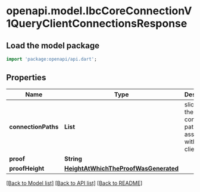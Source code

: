 # openapi.model.IbcCoreConnectionV1QueryClientConnectionsResponse

## Load the model package
```dart
import 'package:openapi/api.dart';
```

## Properties
Name | Type | Description | Notes
------------ | ------------- | ------------- | -------------
**connectionPaths** | **List<String>** | slice of all the connection paths associated with a client. | [optional] [default to const []]
**proof** | **String** |  | [optional] 
**proofHeight** | [**HeightAtWhichTheProofWasGenerated**](HeightAtWhichTheProofWasGenerated.md) |  | [optional] 

[[Back to Model list]](../README.md#documentation-for-models) [[Back to API list]](../README.md#documentation-for-api-endpoints) [[Back to README]](../README.md)


